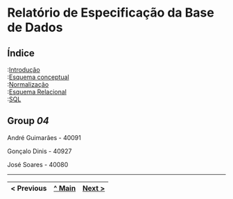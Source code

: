 # Relatório de Especificação da Base de Dados

## Índice

:[Introdução](rebd01.md)  
:[Esquema conceptual](rebd02.md)  
:[Normalização](rebd03.md)  
:[Esquema Relacional](rebd04.md)  
:[SQL](rebd05.md)  

## Group _04_

André Guimarães - 40091

Gonçalo Dinis - 40927

José Soares - 40080

---
< Previous | [^ Main](https://github.com/JoseMSoares/TCM22-SIBD-G04) | [Next >](rebd01.md)
:--- | :---: | ---: 